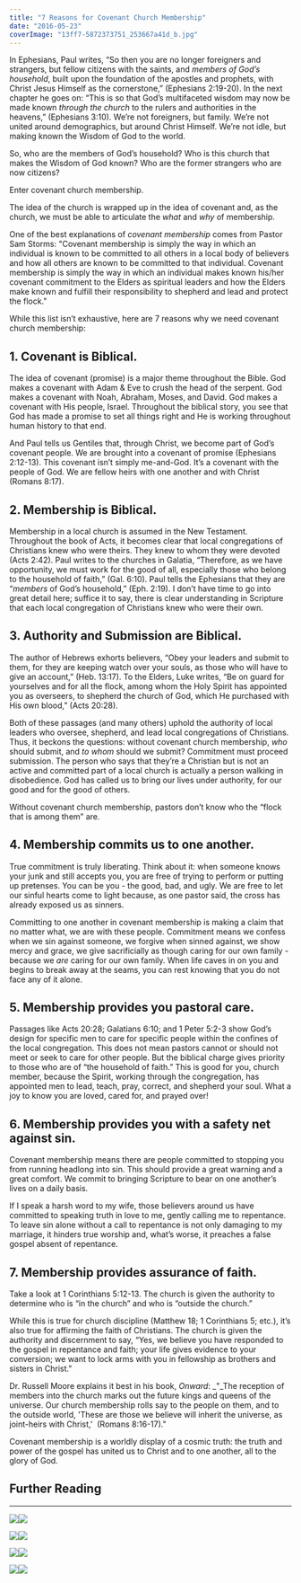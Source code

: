 ```yaml
---
title: "7 Reasons for Covenant Church Membership"
date: "2016-05-23"
coverImage: "13ff7-5872373751_253667a41d_b.jpg"
---
```


In Ephesians, Paul writes, “So then you are no longer foreigners and strangers, but fellow citizens with the saints, and _members of God’s household_, built upon the foundation of the apostles and prophets, with Christ Jesus Himself as the cornerstone,” (Ephesians 2:19-20). In the next chapter he goes on: “This is so that God’s multifaceted wisdom may now be made known _through the church_ to the rulers and authorities in the heavens,” (Ephesians 3:10). We’re not foreigners, but family. We’re not united around demographics, but around Christ Himself. We’re not idle, but making known the Wisdom of God to the world.

So, who are the members of God’s household? Who is this church that makes the Wisdom of God known? Who are the former strangers who are now citizens?

Enter covenant church membership.

The idea of the church is wrapped up in the idea of covenant and, as the church, we must be able to articulate the _what_ and _why_ of membership.

One of the best explanations of _covenant membership_ comes from Pastor Sam Storms: "Covenant membership is simply the way in which an individual is known to be committed to all others in a local body of believers and how all others are known to be committed to that individual. Covenant membership is simply the way in which an individual makes known his/her covenant commitment to the Elders as spiritual leaders and how the Elders make known and fulfill their responsibility to shepherd and lead and protect the flock."

While this list isn’t exhaustive, here are 7 reasons why we need covenant church membership:

## **1\. Covenant is Biblical.**

The idea of covenant (promise) is a major theme throughout the Bible. God makes a covenant with Adam & Eve to crush the head of the serpent. God makes a covenant with Noah, Abraham, Moses, and David. God makes a covenant with His people, Israel. Throughout the biblical story, you see that God has made a promise to set all things right and He is working throughout human history to that end.

And Paul tells us Gentiles that, through Christ, we become part of God’s covenant people. We are brought into a covenant of promise (Ephesians 2:12-13). This covenant isn’t simply me-and-God. It’s a covenant with the people of God. We are fellow heirs with one another and with Christ (Romans 8:17).

## **2\. Membership is Biblical.**

Membership in a local church is assumed in the New Testament. Throughout the book of Acts, it becomes clear that local congregations of Christians knew who were theirs. They knew to whom they were devoted (Acts 2:42). Paul writes to the churches in Galatia, “Therefore, as we have opportunity, we must work for the good of all, especially those who belong to the household of faith,” (Gal. 6:10). Paul tells the Ephesians that they are “_members_ of God’s household,” (Eph. 2:19). I don’t have time to go into great detail here; suffice it to say, there is clear understanding in Scripture that each local congregation of Christians knew who were their own.

## **3\. Authority and Submission are Biblical.**

The author of Hebrews exhorts believers, “Obey your leaders and submit to them, for they are keeping watch over your souls, as those who will have to give an account,” (Heb. 13:17). To the Elders, Luke writes, “Be on guard for yourselves and for all the flock, among whom the Holy Spirit has appointed you as overseers, to shepherd the church of God, which He purchased with His own blood,” (Acts 20:28).

Both of these passages (and many others) uphold the authority of local leaders who oversee, shepherd, and lead local congregations of Christians. Thus, it beckons the questions: without covenant church membership, _who_ should submit, and _to whom_ should we submit? Commitment must proceed submission. The person who says that they’re a Christian but is not an active and committed part of a local church is actually a person walking in disobedience. God has called us to bring our lives under authority, for our good and for the good of others.

Without covenant church membership, pastors don’t know who the “flock that is among them” are.

## **4\. Membership commits us to one another.**

True commitment is truly liberating. Think about it: when someone knows your junk and still accepts you, you are free of trying to perform or putting up pretenses. You can be you - the good, bad, and ugly. We are free to let our sinful hearts come to light because, as one pastor said, the cross has already exposed us as sinners.

Committing to one another in covenant membership is making a claim that no matter what, we are with these people. Commitment means we confess when we sin against someone, we forgive when sinned against, we show mercy and grace, we give sacrificially as though caring for our own family - because we _are_ caring for our own family. When life caves in on you and begins to break away at the seams, you can rest knowing that you do not face any of it alone.

## **5\. Membership provides you pastoral care.**

Passages like Acts 20:28; Galatians 6:10; and 1 Peter 5:2-3 show God’s design for specific men to care for specific people within the confines of the local congregation. This does not mean pastors cannot or should not meet or seek to care for other people. But the biblical charge gives priority to those who are of “the household of faith.” This is good for you, church member, because the Spirit, working through the congregation, has appointed men to lead, teach, pray, correct, and shepherd your soul. What a joy to know you are loved, cared for, and prayed over!

## **6\. Membership provides you with a safety net against sin.**

Covenant membership means there are people committed to stopping you from running headlong into sin. This should provide a great warning and a great comfort. We commit to bringing Scripture to bear on one another’s lives on a daily basis.

If I speak a harsh word to my wife, those believers around us have committed to speaking truth in love to me, gently calling me to repentance. To leave sin alone without a call to repentance is not only damaging to my marriage, it hinders true worship and, what’s worse, it preaches a false gospel absent of repentance.

## **7\. Membership provides assurance of faith.**

Take a look at 1 Corinthians 5:12-13. The church is given the authority to determine who is “in the church” and who is “outside the church.”

While this is true for church discipline (Matthew 18; 1 Corinthians 5; etc.), it’s also true for affirming the faith of Christians. The church is given the authority and discernment to say, “Yes, we believe you have responded to the gospel in repentance and faith; your life gives evidence to your conversion; we want to lock arms with you in fellowship as brothers and sisters in Christ."

Dr. Russell Moore explains it best in his book, _Onward_: _"_The reception of members into the church marks out the future kings and queens of the universe. Our church membership rolls say to the people on them, and to the outside world, 'These are those we believe will inherit the universe, as joint-heirs with Christ,'  (Romans 8:16-17)."

Covenant membership is a worldly display of a cosmic truth: the truth and power of the gospel has united us to Christ and to one another, all to the glory of God.

## Further Reading

* * *

[![](//ws-na.amazon-adsystem.com/widgets/q?_encoding=UTF8&ASIN=B007RPROLO&Format=_SL250_&ID=AsinImage&MarketPlace=US&ServiceVersion=20070822&WS=1&tag=keelancook-20&language=en_US)](https://www.amazon.com/Church-Membership-Represents-Building-Churches-ebook/dp/B007RPROLO?dchild=1&keywords=church+membership&qid=1614977119&sr=8-1&linkCode=li3&tag=keelancook-20&linkId=091c61218924f5049e208b7e8a7bd50c&language=en_US&ref_=as_li_ss_il)![](https://ir-na.amazon-adsystem.com/e/ir?t=keelancook-20&language=en_US&l=li3&o=1&a=B007RPROLO)

[![](//ws-na.amazon-adsystem.com/widgets/q?_encoding=UTF8&ASIN=0825444454&Format=_SL250_&ID=AsinImage&MarketPlace=US&ServiceVersion=20070822&WS=1&tag=keelancook-20&language=en_US)](https://www.amazon.com/Questions-Church-Membership-Discipline-Answers/dp/0825444454?dchild=1&keywords=church+membership&qid=1614976474&sr=8-2&linkCode=li3&tag=keelancook-20&linkId=cf94c30b7dff3721bead10b02df928f1&language=en_US&ref_=as_li_ss_il)![](https://ir-na.amazon-adsystem.com/e/ir?t=keelancook-20&language=en_US&l=li3&o=1&a=0825444454)

[![](//ws-na.amazon-adsystem.com/widgets/q?_encoding=UTF8&ASIN=B000SEU3FK&Format=_SL250_&ID=AsinImage&MarketPlace=US&ServiceVersion=20070822&WS=1&tag=keelancook-20&language=en_US)](https://www.amazon.com/Membership-Matters-Insights-Effective-Assimilation-ebook/dp/B000SEU3FK?dchild=1&keywords=church+membership&qid=1614976474&sr=8-5&linkCode=li3&tag=keelancook-20&linkId=92de13283330a64d429fd7fafbef0cc8&language=en_US&ref_=as_li_ss_il)![](https://ir-na.amazon-adsystem.com/e/ir?t=keelancook-20&language=en_US&l=li3&o=1&a=B000SEU3FK)

[![](//ws-na.amazon-adsystem.com/widgets/q?_encoding=UTF8&ASIN=B076HG17TM&Format=_SL250_&ID=AsinImage&MarketPlace=US&ServiceVersion=20070822&WS=1&tag=keelancook-20&language=en_US)](https://www.amazon.com/Am-Church-Member-Discovering-Difference-ebook/dp/B076HG17TM?dchild=1&keywords=church+membership&qid=1614976474&sr=8-6&linkCode=li3&tag=keelancook-20&linkId=17c422fac262a5a2f03d275e28c4bfc5&language=en_US&ref_=as_li_ss_il)![](https://ir-na.amazon-adsystem.com/e/ir?t=keelancook-20&language=en_US&l=li3&o=1&a=B076HG17TM)
